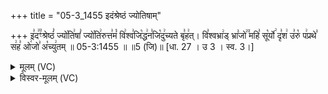 +++
title = "05-3_1455 इदंश्रेष्ठं ज्योतिषाम्"

+++
इ꣣द꣢꣫ꣳश्रेष्ठं꣣ ज्यो꣡ति꣢षां꣣ ज्यो꣡ति꣢रुत्त꣣मं꣡ वि꣢श्व꣣जि꣡द्ध꣢न꣣जि꣡दु꣢च्यते बृ꣣ह꣢त्। वि꣣श्वभ्रा꣢ड् भ्रा꣣जो꣢꣫ महि꣣ सू꣡र्यो꣢ दृ꣣श꣢ उ꣣रु꣡ प꣢प्रथे꣣ स꣢ह꣣ ओ꣢जो꣣ अ꣡च्यु꣢तम् ॥ 05-3:1455 ॥ ॥5 (जि)॥ [धा. 27 । उ 3 । स्व. 3।]

<details><summary>मूलम् (VC)</summary>

इ꣣द꣢꣫ꣳ श्रेष्ठं꣣ ज्यो꣡ति꣢षां꣣ ज्यो꣡ति꣢रुत्त꣣मं꣡ वि꣢श्व꣣जि꣡द्ध꣢न꣣जि꣡दु꣢च्यते बृ꣣ह꣢त् । वि꣣श्वभ्रा꣢ड् भ्रा꣣जो꣢꣫ महि꣣ सू꣡र्यो꣢ दृ꣣श꣢ उ꣣रु꣡ प꣢प्रथे꣣ स꣢ह꣣ ओ꣢जो꣣ अ꣡च्यु꣢तम् ॥१४५५
</details>

<details><summary>विस्वर-मूलम् (VC)</summary>

इदꣳ श्रेष्ठं ज्योतिषां ज्योतिरुत्तमं विश्वजिद्धनजिदुच्यते बृहत् । विश्वभ्राड् भ्राजो महि सूर्यो दृश उरु पप्रथे सह ओजो अच्युतम् ॥१४५५
</details>